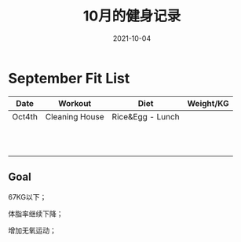 ﻿---
layout: post
title: 10月的健身记录
date: 2021-10-04
tags: 健身

---


# September Fit List

| Date   | Workout        | Diet             | Weight/KG |
| ------ | -------------- | ---------------- | --------- |
| Oct4th | Cleaning House | Rice&Egg - Lunch |           |
|        |                |                  |           |
|        |                |                  |           |
|        |                |                  |           |
|        |                |                  |           |
|        |                |                  |           |
|        |                |                  |           |
|        |                |                  |           |
|        |                |                  |           |
|        |                |                  |           |
|        |                |                  |           |
|        |                |                  |           |

## Goal

67KG以下；

体脂率继续下降；

增加无氧运动；
